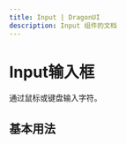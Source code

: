 ```yaml
---
title: Input | DragonUI
description: Input 组件的文档
---
```


# Input输入框
通过鼠标或键盘输入字符。

## 基本用法
<preview path="../demos/Input/Basic.vue"></preview>